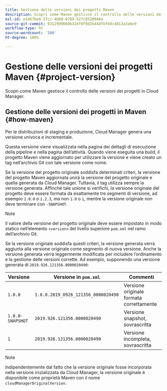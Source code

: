 ```yaml
---
title: Gestione delle versioni dei progetti Maven
description: Scopri come Maven gestisce il controllo delle versioni dei progetti in Cloud Manager.
exl-id: a1d676e0-27cc-4b0d-8799-527c0520946a
source-git-commit: 9312999660b324f0f9d2b44dfbf49c4813a3a6e9
workflow-type: ht
source-wordcount: '260'
ht-degree: 100%

---
```



# Gestione delle versioni dei progetti Maven {#project-version}

Scopri come Maven gestisce il controllo delle versioni dei progetti in Cloud Manager.

## Gestione delle versioni dei progetti in Maven {#how-maven}

Per le distribuzioni di staging e produzione, Cloud Manager genera una versione univoca e incrementale.

Questa versione viene visualizzata nella pagina dei dettagli di esecuzione della pipeline e nella pagina dell’attività. Quando viene eseguita una build, il progetto Maven viene aggiornato per utilizzare la versione e viene creato un tag nell’archivio Git con tale versione come nome.

Se la versione del progetto originale soddisfa determinati criteri, la versione del progetto Maven aggiornata unirà la versione del progetto originale e quella generata da Cloud Manager. Tuttavia, il tag utilizza sempre la versione generata. Affinché tale unione si verifichi, la versione originale del progetto deve essere formata da esattamente tre segmenti di versione, ad esempio `1.0.0` o `1.2.3`, ma non `1.0` o `1`, mentre la versione originale non deve terminare con `-SNAPSHOT`.

>[!NOTE]
>
>Il valore della versione del progetto originale deve essere impostato in modo statico nell’elemento `<version>` del livello superiore `pom.xml` nel ramo dell’archivio Git.

Se la versione originale soddisfa questi criteri, la versione generata verrà aggiunta alla versione originale come segmento di nuova versione. Anche la versione generata verrà leggermente modificata per includere l’ordinamento e la gestione delle versioni corrette. Ad esempio, supponendo una versione generata di `2019.926.121356.0000020490`:

| Versione | Versione in `pom.xml` | Commenti |
|---|---|---|
| `1.0.0` | `1.0.0.2019_0926_121356_0000020490` | Versione originale formata correttamente |
| `1.0.0-SNAPSHOT` | `2019.926.121356.0000020490` | Versione snapshot, sovrascritta |
| `1` | `2019.926.121356.0000020490` | Versione incompleta, sovrascritta |

>[!NOTE]
>
>Indipendentemente dal fatto che la versione originale fosse incorporata nella versione inizializzata da Cloud Manager, la versione originale è disponibile come proprietà Maven con il nome `cloudManagerOriginalVersion`.
